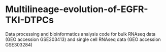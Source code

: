 # Multilineage-evolution-of-EGFR-TKI-DTPCs
Data processing and bioinformatics analysis code for bulk RNAseq data (GEO accession GSE303413) and single cell RNAseq data (GEO accession GSE303284)

